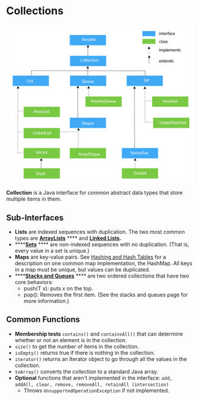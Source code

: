 # Collections

![An overview of all the Collections in Java.](<../../.gitbook/assets/image (3).png>)

**Collection** is a Java interface for common abstract data types that store multiple items in them.

## Sub-Interfaces

* **Lists** are indexed sequences with duplication. The two most common types are [**ArrayLists**](arrays.md#array-lists) **** and [**Linked Lists**](linked-lists.md)**.**&#x20;
* ****[**Sets**](sets.md) **** are non-indexed sequences with no duplication. (That is, every value in a set is unique.)
* **Maps** are key-value pairs. See [Hashing and Hash Tables](../hashing.md) for a description on one common map implementation, the HashMap. All keys in a map must be unique, but values can be duplicated.
* ****[**Stacks and Queues**](stacks-and-queues.md) **** are two ordered collections that have two core behaviors:
  * push(T x): puts x on the top.
  * pop(): Removes the first item. (See the stacks and queues page for more information.)

## Common Functions

* **Membership tests** `contains()` and `containsAll()` that can determine whether or not an element is in the collection.
* `size()` to get the number of items in the collection.
* `isEmpty()` returns true if there is nothing in the collection.
* `iterator()` returns an Iterator object to go through all the values in the collection.
* `toArray()` converts the collection to a standard Java array.
* **Optional** functions that aren't implemented in the interface: `add, addAll, clear, remove, removeAll, retainAll (intersection)`
  * Throws `UnsupportedOperationException` if not implemented.

